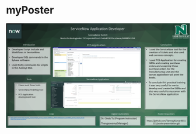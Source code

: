 # myPoster
![image](https://github.com/TanmayKumar4011111/myPoster/blob/main/Screenshot%20(220).png)
